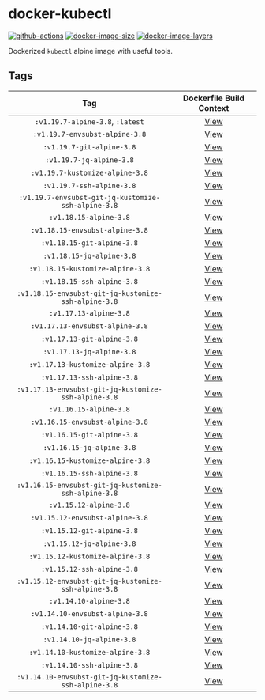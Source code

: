 # docker-kubectl

[![github-actions](https://github.com/theohbrothers/docker-kubectl/workflows/ci-master-pr/badge.svg)](https://github.com/theohbrothers/docker-kubectl/actions)
[![docker-image-size](https://img.shields.io/microbadger/image-size/theohbrothers/docker-kubectl/latest)](https://hub.docker.com/r/theohbrothers/docker-kubectl)
[![docker-image-layers](https://img.shields.io/microbadger/layers/theohbrothers/docker-kubectl/latest)](https://hub.docker.com/r/theohbrothers/docker-kubectl)

Dockerized `kubectl` alpine image with useful tools.

## Tags

| Tag | Dockerfile Build Context |
|:-------:|:---------:|
| `:v1.19.7-alpine-3.8`, `:latest` | [View](variants/v1.19.7-alpine-3.8 ) |
| `:v1.19.7-envsubst-alpine-3.8` | [View](variants/v1.19.7-envsubst-alpine-3.8 ) |
| `:v1.19.7-git-alpine-3.8` | [View](variants/v1.19.7-git-alpine-3.8 ) |
| `:v1.19.7-jq-alpine-3.8` | [View](variants/v1.19.7-jq-alpine-3.8 ) |
| `:v1.19.7-kustomize-alpine-3.8` | [View](variants/v1.19.7-kustomize-alpine-3.8 ) |
| `:v1.19.7-ssh-alpine-3.8` | [View](variants/v1.19.7-ssh-alpine-3.8 ) |
| `:v1.19.7-envsubst-git-jq-kustomize-ssh-alpine-3.8` | [View](variants/v1.19.7-envsubst-git-jq-kustomize-ssh-alpine-3.8 ) |
| `:v1.18.15-alpine-3.8` | [View](variants/v1.18.15-alpine-3.8 ) |
| `:v1.18.15-envsubst-alpine-3.8` | [View](variants/v1.18.15-envsubst-alpine-3.8 ) |
| `:v1.18.15-git-alpine-3.8` | [View](variants/v1.18.15-git-alpine-3.8 ) |
| `:v1.18.15-jq-alpine-3.8` | [View](variants/v1.18.15-jq-alpine-3.8 ) |
| `:v1.18.15-kustomize-alpine-3.8` | [View](variants/v1.18.15-kustomize-alpine-3.8 ) |
| `:v1.18.15-ssh-alpine-3.8` | [View](variants/v1.18.15-ssh-alpine-3.8 ) |
| `:v1.18.15-envsubst-git-jq-kustomize-ssh-alpine-3.8` | [View](variants/v1.18.15-envsubst-git-jq-kustomize-ssh-alpine-3.8 ) |
| `:v1.17.13-alpine-3.8` | [View](variants/v1.17.13-alpine-3.8 ) |
| `:v1.17.13-envsubst-alpine-3.8` | [View](variants/v1.17.13-envsubst-alpine-3.8 ) |
| `:v1.17.13-git-alpine-3.8` | [View](variants/v1.17.13-git-alpine-3.8 ) |
| `:v1.17.13-jq-alpine-3.8` | [View](variants/v1.17.13-jq-alpine-3.8 ) |
| `:v1.17.13-kustomize-alpine-3.8` | [View](variants/v1.17.13-kustomize-alpine-3.8 ) |
| `:v1.17.13-ssh-alpine-3.8` | [View](variants/v1.17.13-ssh-alpine-3.8 ) |
| `:v1.17.13-envsubst-git-jq-kustomize-ssh-alpine-3.8` | [View](variants/v1.17.13-envsubst-git-jq-kustomize-ssh-alpine-3.8 ) |
| `:v1.16.15-alpine-3.8` | [View](variants/v1.16.15-alpine-3.8 ) |
| `:v1.16.15-envsubst-alpine-3.8` | [View](variants/v1.16.15-envsubst-alpine-3.8 ) |
| `:v1.16.15-git-alpine-3.8` | [View](variants/v1.16.15-git-alpine-3.8 ) |
| `:v1.16.15-jq-alpine-3.8` | [View](variants/v1.16.15-jq-alpine-3.8 ) |
| `:v1.16.15-kustomize-alpine-3.8` | [View](variants/v1.16.15-kustomize-alpine-3.8 ) |
| `:v1.16.15-ssh-alpine-3.8` | [View](variants/v1.16.15-ssh-alpine-3.8 ) |
| `:v1.16.15-envsubst-git-jq-kustomize-ssh-alpine-3.8` | [View](variants/v1.16.15-envsubst-git-jq-kustomize-ssh-alpine-3.8 ) |
| `:v1.15.12-alpine-3.8` | [View](variants/v1.15.12-alpine-3.8 ) |
| `:v1.15.12-envsubst-alpine-3.8` | [View](variants/v1.15.12-envsubst-alpine-3.8 ) |
| `:v1.15.12-git-alpine-3.8` | [View](variants/v1.15.12-git-alpine-3.8 ) |
| `:v1.15.12-jq-alpine-3.8` | [View](variants/v1.15.12-jq-alpine-3.8 ) |
| `:v1.15.12-kustomize-alpine-3.8` | [View](variants/v1.15.12-kustomize-alpine-3.8 ) |
| `:v1.15.12-ssh-alpine-3.8` | [View](variants/v1.15.12-ssh-alpine-3.8 ) |
| `:v1.15.12-envsubst-git-jq-kustomize-ssh-alpine-3.8` | [View](variants/v1.15.12-envsubst-git-jq-kustomize-ssh-alpine-3.8 ) |
| `:v1.14.10-alpine-3.8` | [View](variants/v1.14.10-alpine-3.8 ) |
| `:v1.14.10-envsubst-alpine-3.8` | [View](variants/v1.14.10-envsubst-alpine-3.8 ) |
| `:v1.14.10-git-alpine-3.8` | [View](variants/v1.14.10-git-alpine-3.8 ) |
| `:v1.14.10-jq-alpine-3.8` | [View](variants/v1.14.10-jq-alpine-3.8 ) |
| `:v1.14.10-kustomize-alpine-3.8` | [View](variants/v1.14.10-kustomize-alpine-3.8 ) |
| `:v1.14.10-ssh-alpine-3.8` | [View](variants/v1.14.10-ssh-alpine-3.8 ) |
| `:v1.14.10-envsubst-git-jq-kustomize-ssh-alpine-3.8` | [View](variants/v1.14.10-envsubst-git-jq-kustomize-ssh-alpine-3.8 ) |

